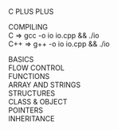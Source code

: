 C PLUS PLUS

COMPILING\
C => gcc -o io io.cpp && ./io\
C++ => g++ -o io io.cpp && ./io

BASICS\
FLOW CONTROL\
FUNCTIONS\
ARRAY AND STRINGS\
STRUCTURES\
CLASS & OBJECT\
POINTERS\
INHERITANCE
